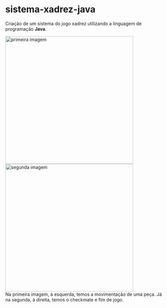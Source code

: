 # sistema-xadrez-java
Criação de um sistema do jogo xadrez utilizando a linguagem de programação <b>Java</b>.<br>

<div align="left">
<img src="https://user-images.githubusercontent.com/85459371/147631564-30f372ba-b598-4a62-ab32-60f8d67e65de.png" alt="primeira imagem" width="400px" height: "300px" />
<img src="https://user-images.githubusercontent.com/85459371/147631565-5ef7555d-d156-4d29-afec-d96f02350882.png" alt="segunda imagem" width="400px" height: "300px" />
  </div>
  </div>
 <span>
  Na primeira imagem, à esquerda, temos a movimentação de uma peça. Já na segunda, à direita, temos o checkmate e fim de jogo.
</span>
  </span>
